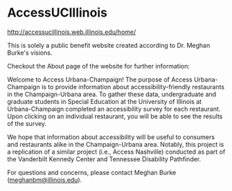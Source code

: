 # AccessUCIllinois

http://accessucillinois.web.illinois.edu/home/

This is solely a public benefit website created according to Dr. Meghan Burke's visions.

Checkout the About page of the website for further information:

Welcome to Access Urbana-Champaign! The purpose of Access Urbana-Champaign is to provide information about accessibility-friendly restaurants in the Champaign-Urbana area. To gather these data, undergraduate and graduate students in Special Education at the University of Illinois at Urbana-Champaign completed an accessibility survey for each restaurant. Upon clicking on an individual restaurant, you will be able to see the results of the survey. 

We hope that information about accessibility will be useful to consumers and restaurants alike in the Champaign-Urbana area. Notably, this project is a replication of a similar project (i.e., Access Nashville) conducted as part of the Vanderbilt Kennedy Center and Tennessee Disability Pathfinder. 

For questions and concerns, please contact Meghan Burke (meghanbm@illinois.edu). 